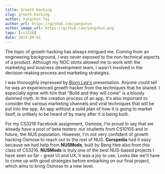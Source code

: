 ```yaml
---
title: Growth Hacking
slug: growth-hacking
author: Yangshun Tay
author_url: https://github.com/yangshun
author_image_url: https://github.com/yangshun.png
tags: [cs3216]
date: 2013-09-01
---
```


The topic of growth hacking has always intrigued me. Coming from an engineering background, I was never exposed to the non-technical aspects of a product. Although my NOC stints allowed me to work with the marketing and business development team, I wasn't involved in the decision-making process and marketing strategies.

I was thoroughly impressed by [Bjorn Lee's](https://www.linkedin.com/in/bjornlee/) presentation. Anyone could tell he was an experienced growth hacker from the techniques that he shared. I especially agree with him that "Build and they will come" is a bloody damned myth. In the creation process of an app, it's also important to consider the various marketing channels and viral techniques that will be put into the app. An app without a solid plan of how it is going to market itself, is unlikely to be heard of by many after it is being built.

For my CS3216 Facebook assignment, Osmose, I'm proud to say that we already have a pool of beta testers: our students from CS1010S and in future, the NUS population. However, I'm not very confident of growth hacking Osmose to reach out to the rest of NUS. **Corspedia** had it easy because we had help from **NUSMods**, built by Beng Hee also from this class of CS3216. **NUSMods** is truly one of the best NUS-based projects I have seen so far - great UI and UX, it was a joy to use. Looks like we'll have to come up with good strategies before embarking on our final project, which aims to bring Osmose to a new level.
